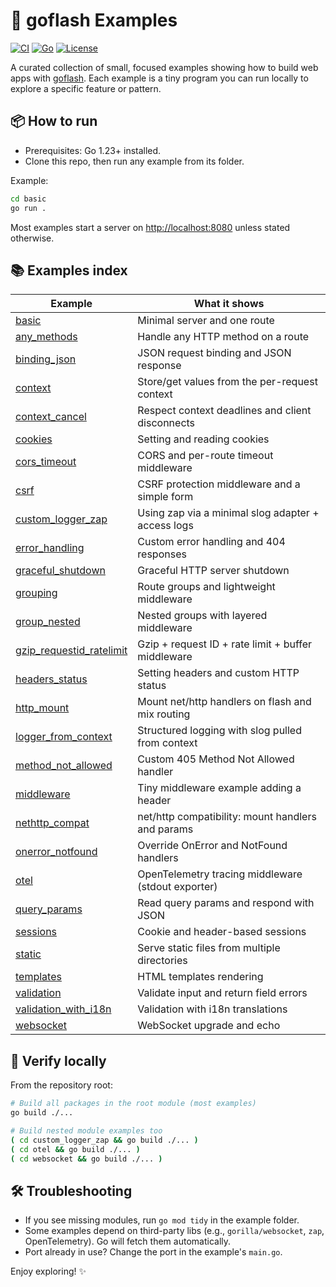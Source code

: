 # 🚀 goflash Examples

[![CI](https://github.com/goflash/examples/actions/workflows/ci.yml/badge.svg)](https://github.com/goflash/examples/actions/workflows/ci.yml)
[![Go](https://img.shields.io/badge/Go-1.23+-00ADD8?logo=go&logoColor=white)](https://go.dev/)
[![License](https://img.shields.io/badge/license-MIT-blue.svg)](LICENSE)

A curated collection of small, focused examples showing how to build web apps with [goflash](https://github.com/goflash/flash).
Each example is a tiny program you can run locally to explore a specific feature or pattern.

## 📦 How to run

- Prerequisites: Go 1.23+ installed.
- Clone this repo, then run any example from its folder.

Example:

```bash
cd basic
go run .
```

Most examples start a server on <http://localhost:8080> unless stated otherwise.

## 📚 Examples index

| Example                                               | What it shows                                      |
| ----------------------------------------------------- | -------------------------------------------------- |
| [basic](basic/)                                       | Minimal server and one route                       |
| [any_methods](any_methods/)                           | Handle any HTTP method on a route                  |
| [binding_json](binding_json/)                         | JSON request binding and JSON response             |
| [context](context/)                                   | Store/get values from the per-request context      |
| [context_cancel](context_cancel/)                     | Respect context deadlines and client disconnects   |
| [cookies](cookies/)                                   | Setting and reading cookies                        |
| [cors_timeout](cors_timeout/)                         | CORS and per-route timeout middleware              |
| [csrf](csrf/)                                         | CSRF protection middleware and a simple form       |
| [custom_logger_zap](custom_logger_zap/)               | Using zap via a minimal slog adapter + access logs |
| [error_handling](error_handling/)                     | Custom error handling and 404 responses            |
| [graceful_shutdown](graceful_shutdown/)               | Graceful HTTP server shutdown                      |
| [grouping](grouping/)                                 | Route groups and lightweight middleware            |
| [group_nested](group_nested/)                         | Nested groups with layered middleware              |
| [gzip_requestid_ratelimit](gzip_requestid_ratelimit/) | Gzip + request ID + rate limit + buffer middleware |
| [headers_status](headers_status/)                     | Setting headers and custom HTTP status             |
| [http_mount](http_mount/)                             | Mount net/http handlers on flash and mix routing   |
| [logger_from_context](logger_from_context/)           | Structured logging with slog pulled from context   |
| [method_not_allowed](method_not_allowed/)             | Custom 405 Method Not Allowed handler              |
| [middleware](middleware/)                             | Tiny middleware example adding a header            |
| [nethttp_compat](nethttp_compat/)                     | net/http compatibility: mount handlers and params  |
| [onerror_notfound](onerror_notfound/)                 | Override OnError and NotFound handlers             |
| [otel](otel/)                                         | OpenTelemetry tracing middleware (stdout exporter) |
| [query_params](query_params/)                         | Read query params and respond with JSON            |
| [sessions](sessions/)                                 | Cookie and header-based sessions                   |
| [static](static/)                                     | Serve static files from multiple directories       |
| [templates](templates/)                               | HTML templates rendering                           |
| [validation](validation/)                             | Validate input and return field errors             |
| [validation_with_i18n](validation_with_i18n/)         | Validation with i18n translations                  |
| [websocket](websocket/)                               | WebSocket upgrade and echo                         |

## 🧪 Verify locally

From the repository root:

```bash
# Build all packages in the root module (most examples)
go build ./...

# Build nested module examples too
( cd custom_logger_zap && go build ./... )
( cd otel && go build ./... )
( cd websocket && go build ./... )
```

## 🛠️ Troubleshooting

- If you see missing modules, run `go mod tidy` in the example folder.
- Some examples depend on third-party libs (e.g., `gorilla/websocket`, `zap`, OpenTelemetry). Go will fetch them automatically.
- Port already in use? Change the port in the example's `main.go`.

Enjoy exploring! ✨
